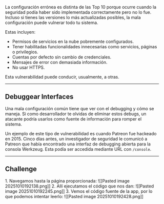 La configuración errónea es distinta de las Top 10 porque ocurre cuando la seguridad podía haber sido implementada correctamente pero no lo fue. Incluso si tienes las versiones lo más actualizadas posibles, la mala configuración puede vulnerar todo tu sistema.

Estas incluyen:

- Permisos de servicios en la nube pobremente configurados.
- Tener habilitadas funcionalidades innecesarias como servicios, páginas o privilegios.
- Cuentas por defecto sin cambio de credenciales.
- Mensajes de error con demasiada información.
- No usar HTTPS.

Esta vulnerabilidad puede conducir, usualmente, a otras.

-------------------------
<h2>Debuggear Interfaces</h2>
Una mala configuración común tiene que ver con el debugging y cómo se maneja. Si como desarrollador te olvidas de eliminar estos debugs, un atacante podría usarlos como fuente de información para romper el sistema.

Un ejemplo de este tipo de vulnerabilidad es cuando Patreon fue hackeado en 2015. Cinco días antes, un investigador de seguridad le comunicó a Patreon que había encontrado una interfaz de debugging abierta para la consola Werkzeug. Esta podía ser accedida mediante URL con `/console`.

-----------------
<h2>Challenge</h2>
1. Navegamos hasta la página proporcionada:
   ![[Pasted image 20251010192138.png]]
2. Allí ejecutamos el código que nos dan:
   ![[Pasted image 20251010192245.png]]
3. Vemos el código fuente de la app, por lo que podemos intentar leerlo:
   ![[Pasted image 20251010192428.png]]
